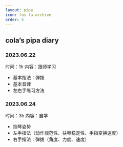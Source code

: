 ```yaml
---
layout: pipa
icon: fas fa-archive
order: 5
---
```


## cola’s pipa diary

### 2023.06.22

时间：1h 
内容：跟师学习
- 基本指法：弹拨
- 基本音律
- 左右手练习方法

### 2023.06.24

时间：3h
内容：自学
- 抱琴姿势
- 左手指法（动作规范性、扶琴稳定性、手指变换速度）
- 右手指法：弹拨（角度、力度、速度）